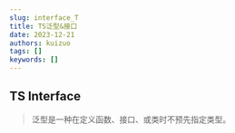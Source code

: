 ```yaml
---
slug: interface_T
title: TS泛型&接口
date: 2023-12-21
authors: kuizuo
tags: []
keywords: []
---
```


## TS Interface

> 泛型是一种在定义函数、接口、或类时不预先指定类型。
